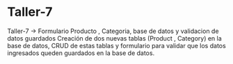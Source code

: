# Taller-7
Taller-7 -> Formulario Producto , Categoria, base de datos y validacion de datos guardados
Creación de dos nuevas tablas (Product , Category) en la base de datos, CRUD de estas tablas y formulario
para validar que los datos ingresados queden guardados en la base de datos.
